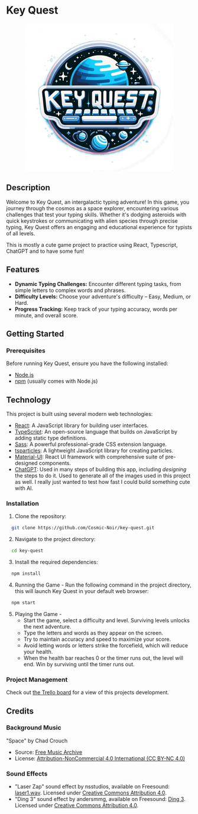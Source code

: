 # Key Quest

<p align="center">
  <img src="./src/logo.png" width="400" height="400" />
</p>

## Description

Welcome to Key Quest, an intergalactic typing adventure! In this game, you journey through the cosmos as a space explorer, encountering various challenges that test your typing skills. Whether it's dodging asteroids with quick keystrokes or communicating with alien species through precise typing, Key Quest offers an engaging and educational experience for typists of all levels.

This is mostly a cute game project to practice using React, Typescript, ChatGPT and to have some fun!

## Features

- **Dynamic Typing Challenges:** Encounter different typing tasks, from simple letters to complex words and phrases.
- **Difficulty Levels:** Choose your adventure's difficulty – Easy, Medium, or Hard.
- **Progress Tracking:** Keep track of your typing accuracy, words per minute, and overall score.

## Getting Started

### Prerequisites

Before running Key Quest, ensure you have the following installed:

- [Node.js](https://nodejs.org/)
- [npm](https://www.npmjs.com/) (usually comes with Node.js)

## Technology

This project is built using several modern web technologies:

- [React](https://reactjs.org/): A JavaScript library for building user interfaces.
- [TypeScript](https://www.typescriptlang.org/): An open-source language that builds on JavaScript by adding static type definitions.
- [Sass](https://sass-lang.com/): A powerful professional-grade CSS extension language.
- [tsparticles](https://particles.js.org/): A lightweight JavaScript library for creating particles.
- [Material-UI](https://mui.com/material-ui/): React UI framework with comprehensive suite of pre-designed components.
- [ChatGPT](https://chat.openai.com/): Used in many steps of building this app, including _designing_ the steps to do it. Used to generate all of the images used in this project as well. I really just wanted to test how fast I could build something cute with AI.

### Installation

1. Clone the repository:

```sh
  git clone https://github.com/Cosmic-Noir/key-quest.git
```

2. Navigate to the project directory:

```sh
  cd key-quest
```

3. Install the required dependencies:

```sh
  npm install
```

4. Running the Game - Run the following command in the project directory, this will launch Key Quest in your default web browser:

```sh
  npm start
```

5. Playing the Game -
   - Start the game, select a difficulty and level. Surviving levels unlocks the next adventure.
   - Type the letters and words as they appear on the screen.
   - Try to maintain accuracy and speed to maximize your score.
   - Avoid letting words or letters strike the forcefield, which will reduce your health.
   - When the health bar reaches 0 or the timer runs out, the level will end. Win by surviving until the timer runs out.

### Project Management

Check out [the Trello board](https://trello.com/b/c6ke5JTC/key-quest) for a view of this projects development.

## Credits

### Background Music

"Space" by Chad Crouch

- Source: [Free Music Archive](https://freemusicarchive.org/music/Chad_Crouch/arps-ii/space-1/)
- License: [Attribution-NonCommercial 4.0 International (CC BY-NC 4.0)](https://creativecommons.org/licenses/by-nc/4.0/)

### Sound Effects

- "Laser Zap" sound effect by nsstudios, available on Freesound: [laser1.wav](https://freesound.org/people/nsstudios/sounds/321102/). Licensed under [Creative Commons Attribution 4.0](https://creativecommons.org/licenses/by/4.0/).
- "Ding 3" sound effect by andersmmg, available on Freesound: [Ding 3](https://freesound.org/people/andersmmg/sounds/523424/). Licensed under [Creative Commons Attribution 4.0](https://creativecommons.org/licenses/by/4.0/).
